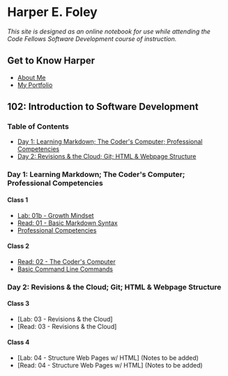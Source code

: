 # Harper E. Foley

*This site is designed as an online notebook for use while attending the Code Fellows Software Development course of instruction.*

## Get to Know Harper

* [About Me](https://hfoley2013.github.io/reading-notes/bio)
* [My Portfolio](https://github.com/hfoley2013)

## 102: Introduction to Software Development
### Table of Contents
* [Day 1: Learning Markdown; The Coder's Computer; Professional Competencies](https://hfoley2013.github.io/reading-notes/#day-1-learning-markdown-the-coders-computer-professional-competencies)
* [Day 2: Revisions & the Cloud; Git; HTML & Webpage Structure](https://hfoley2013.github.io/reading-notes/#day-2-revisions--the-cloud-git-html--webpage-structure)

### Day 1: Learning Markdown; The Coder's Computer; Professional Competencies
#### Class 1
* [Lab: 01b - Growth Mindset](https://hfoley2013.github.io/reading-notes/102/growth-mindset)
* [Read: 01 - Basic Markdown Syntax](https://hfoley2013.github.io/reading-notes/102/markdown-notes)
* [Professional Competencies](https://hfoley2013.github.io/reading-notes/102/professional-competencies)

#### Class 2
* [Read: 02 - The Coder's Computer](https://hfoley2013.github.io/reading-notes/102/coders-computer)
* [Basic Command Line Commands](https://hfoley2013.github.io/reading-notes/102/command-line)

### Day 2: Revisions & the Cloud; Git; HTML & Webpage Structure
#### Class 3
* [Lab: 03 - Revisions & the Cloud]
* [Read: 03 - Revisions & the Cloud]

#### Class 4
* [Lab: 04 - Structure Web Pages w/ HTML] (Notes to be added)
* [Read: 04 - Structure Web Pages w/ HTML] (Notes to be added)